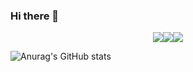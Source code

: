 ### Hi there 👋
<p align="center"><img src="https://img.shields.io/badge/Python-306998?style=flat&logo=python&logoColor=ffffff"/><img src="https://img.shields.io/badge/C-A8B9CC?style=flat&logo=C&logoColor=ffffff"/><img src="https://img.shields.io/badge/Kotlin-7F52FF?style=flat&logo=Kotlin&logoColor=ffffff"/>



![Anurag's GitHub stats](https://github-readme-stats.vercel.app/api?username=syk001108&show_icons=true&theme=cobalt2)
<!--
**syk001108/syk001108** is a ✨ _special_ ✨ repository because its `README.md` (this file) appears on your GitHub profile.

Here are some ideas to get you started:

- 🔭 I’m currently working on ...
- 🌱 I’m currently learning ...
- 👯 I’m looking to collaborate on ...
- 🤔 I’m looking for help with ...
- 💬 Ask me about ...
- 📫 How to reach me: ...
- 😄 Pronouns: ...
- ⚡ Fun fact: ...
-->
